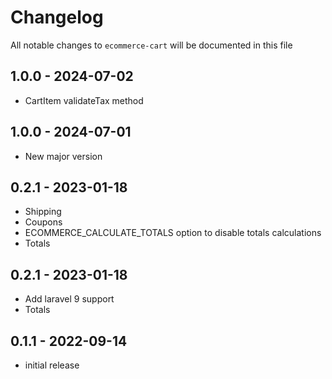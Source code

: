 # Changelog

All notable changes to `ecommerce-cart` will be documented in this file

## 1.0.0 - 2024-07-02
- CartItem validateTax method

## 1.0.0 - 2024-07-01
- New major version

## 0.2.1 - 2023-01-18

- Shipping
- Coupons
- ECOMMERCE_CALCULATE_TOTALS option to disable totals calculations
- Totals

## 0.2.1 - 2023-01-18

- Add laravel 9 support
- Totals

## 0.1.1 - 2022-09-14

- initial release

